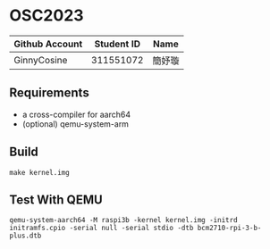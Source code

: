 # OSC2023

| Github Account | Student ID | Name          |
|----------------|------------|---------------|
| GinnyCosine | 311551072    | 簡妤璇 |

## Requirements

* a cross-compiler for aarch64
* (optional) qemu-system-arm

## Build 

```
make kernel.img
```

## Test With QEMU

```
qemu-system-aarch64 -M raspi3b -kernel kernel.img -initrd initramfs.cpio -serial null -serial stdio -dtb bcm2710-rpi-3-b-plus.dtb
```